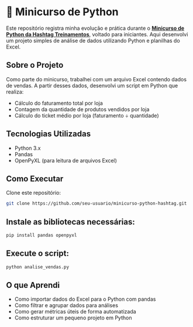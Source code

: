 # 🐍  Minicurso de Python

Este repositório registra minha evolução e prática durante o **[Minicurso de Python da Hashtag Treinamentos](https://pages.hashtagtreinamentos.com/minicurso-python-automacao-obrigado?blog=1n4033rer&video=3dep762tr)**, voltado para iniciantes. Aqui desenvolvi um projeto simples de análise de dados utilizando Python e planilhas do Excel.
  
## Sobre o Projeto

Como parte do minicurso, trabalhei com um arquivo Excel contendo dados de vendas. A partir desses dados, desenvolvi um script em Python que realiza:

-  Cálculo do faturamento total por loja  
-  Contagem da quantidade de produtos vendidos por loja  
-  Cálculo do ticket médio por loja (faturamento ÷ quantidade)
  
## Tecnologias Utilizadas

- Python 3.x  
- Pandas  
- OpenPyXL (para leitura de arquivos Excel)  


## Como Executar

Clone este repositório:
   ```bash
   git clone https://github.com/seu-usuario/minicurso-python-hashtag.git
```
     
## Instale as bibliotecas necessárias:

```bash
pip install pandas openpyxl
```
  
## Execute o script:

```bash
python analise_vendas.py
```
  
## O que Aprendi
- Como importar dados do Excel para o Python com pandas
- Como filtrar e agrupar dados para análises
- Como gerar métricas úteis de forma automatizada
- Como estruturar um pequeno projeto em Python

